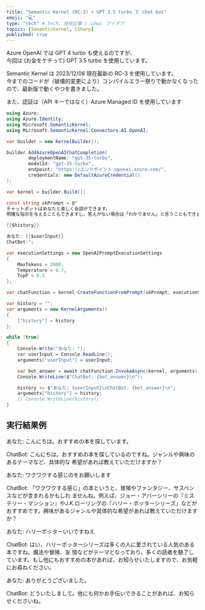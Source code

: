 ```yaml
---
title: "Semantic Kernel (RC-3) + GPT 3.5 turbo で chat bot"
emoji: "💻"
type: "tech" # tech: 技術記事 / idea: アイデア
topics: [SemanticKernel, CSharp]
published: true
---
```


Azure OpenAI では GPT 4 turbo も使えるのですが、   
今回は (お金をケチって) GPT 3.5 turbo を使用しています。

Semantic Kernel は 2023/12/08 現在最新の RC-3 を使用しています。   
今までのコードが（破壊的変更により）コンパイルエラー祭りで動かなくなったので、最新版で動くやつを書きました。

また、認証は（API キーではなく）Azure Managed ID を使用しています

```csharp
using Azure;
using Azure.Identity;
using Microsoft.SemanticKernel;
using Microsoft.SemanticKernel.Connectors.AI.OpenAI;

var builder = new KernelBuilder();

builder.AddAzureOpenAIChatCompletion(
        deploymentName: "gpt-35-turbo",
        modelId: "gpt-35-turbo",
        endpoint: "https://エンドポイント.openai.azure.com/",
        credentials: new DefaultAzureCredential()
);

var kernel = builder.Build();

const string skPrompt = @"
チャットボットはあなたと楽しく会話ができます。
明確な指示を与えることもできますし、答えがない場合は「わかりません」と言うこともできます。

{{$history}}

あなた: {{$userInput}}
ChatBot:";

var executionSettings = new OpenAIPromptExecutionSettings
{
    MaxTokens = 2000,
    Temperature = 0.7,
    TopP = 0.5
};

var chatFunction = kernel.CreateFunctionFromPrompt(skPrompt, executionSettings);

var history = "";
var arguments = new KernelArguments()
{
    ["history"] = history
};

while (true)
{
    Console.Write("あなた: ");
    var userInput = Console.ReadLine();
    arguments["userInput"] = userInput;

    var bot_answer = await chatFunction.InvokeAsync(kernel, arguments);
    Console.WriteLine($"ChatBot: {bot_answer}\n");

    history += $"あなた: {userInput}\nChatBot: {bot_answer}\n";
    arguments["history"] = history;
    // Console.WriteLine(history);
}

```

## 実行結果例

あなた: こんにちは。おすすめの本を探しています。

ChatBot: こんにちは。おすすめの本を探しているのですね。ジャンルや興味のあるテーマなど、具体的な 希望があれば教えていただけますか？

あなた: ワクワクする感じのをお願いします

ChatBot: 「ワクワクする感じ」の本というと、冒険やファンタジー、サスペンスなどが含まれるかもしれ ませんね。例えば、ジョー・アバーシリーの『ミステリー・マンション』やJ.K.ローリングの『ハリー・ポッターシリーズ』などがおすすめです。興味があるジャンルや具体的な希望があれば教えていただけますか？

あなた: ハリーポッターいいですねえ

ChatBot: はい、ハリーポッターシリーズは多くの人に愛されている人気のある本ですね。魔法や冒険、友 情などがテーマとなっており、多くの読者を魅了しています。もし他にもおすすめの本があれば、お知らせいたしますので、お気軽にお尋ねください。

あなた: ありがとうございました。

ChatBot: どういたしまして。他にも何かお手伝いできることがあれば、お知らせくださいね。

